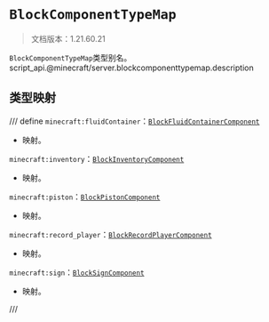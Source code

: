 # `BlockComponentTypeMap`

> 文档版本：1.21.60.21

`BlockComponentTypeMap`类型别名。script_api.@minecraft/server.blockcomponenttypemap.description

## 类型映射

/// define
`minecraft:fluidContainer`：[`BlockFluidContainerComponent`](./blockfluidcontainercomponent.md)

- 映射。

`minecraft:inventory`：[`BlockInventoryComponent`](./blockinventorycomponent.md)

- 映射。

`minecraft:piston`：[`BlockPistonComponent`](./blockpistoncomponent.md)

- 映射。

`minecraft:record_player`：[`BlockRecordPlayerComponent`](./blockrecordplayercomponent.md)

- 映射。

`minecraft:sign`：[`BlockSignComponent`](./blocksigncomponent.md)

- 映射。


///
